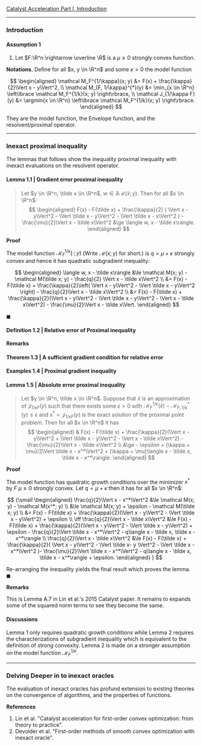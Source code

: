 [Catalyst Acceleration Part I, Introduction](Catalyst%20Acceleration%20Part%20I,%20Introduction.md)

---

### **Introduction**



#### **Assumption 1**
1. Let $F:\R^n \rightarrow \overline \R$ is a $\mu \ge 0$ strongly convex function. 


**Notations**. 
Define for all $x, y \in \R^n$ and some $\kappa > 0$ the model function

$$
\begin{aligned}
    \mathcal M_F^{1/\kappa}(x; y) 
    &= 
    F(x) + \frac{\kappa}{2}\Vert x - y\Vert^2, 
    \\
    \mathcal M_{F, 1/\kappa}^{*}(y) 
    &= 
    \min_{x \in \R^n} \left\lbrace
        \mathcal M_F^{1/k}(x; y)
    \right\rbrace, 
    \\
    \mathcal J_{1/\kappa F}(y) 
    &= \argmin{x \in \R^n}
    \left\lbrace
        \mathcal M_F^{1/k}(x; y)
    \right\rbrace. 
\end{aligned}
$$

They are the model function, the Envelope function, and the resolvent/proximal operator. 

---
### **Inexact proximal inequality**
The lemmas that follows show the inequality proximal inequality with inexact evaluations on the resolvent operator. 

#### **Lemma 1.1 | Gradient error proximal inequality**
> Let $y \in \R^n, \tilde x \in \R^n$, $w \in \partial \mathcal M(\tilde x; y)$. 
> Then for all $x \in \R^n$: 
> $$
> \begin{aligned}
>     F(x) - F(\tilde x) + \frac{\kappa}{2}
>     (
>         \Vert x - y\Vert^2 - \Vert \tilde x - y\Vert^2 
>         - \Vert \tilde x - x\Vert^2
>     )
>     - \frac{\mu}{2}\Vert x - \tilde x\Vert^2 
>     &\ge \langle w, x - \tilde x\rangle. 
> \end{aligned}
> $$

**Proof**

The model function $\mathcal M_F^{1/\kappa}(\cdot; y)$ (Write $\mathcal M(x; y)$ for short.) is $q = \mu + \kappa$ strongly convex and hence it has quadratic subgradient inequality: 

$$
\begin{aligned}
    \langle w, x - \tilde x\rangle
    &\le 
    \mathcal M(x; y) - \mathcal M(\tilde x; y) - \frac{q}{2} \Vert x - \tilde x\Vert^2 
    \\
    &= 
    F(x) - F(\tilde x) + 
    \frac{\kappa}{2}\left(
        \Vert x - y\Vert^2 - \Vert \tilde x - y\Vert^2
    \right)
    - \frac{q}{2}\Vert x - \tilde x\Vert^2
    \\
    &= 
    F(x) - F(\tilde x) + \frac{\kappa}{2}(\Vert x - y\Vert^2 
    - \Vert \tilde x - y\Vert^2 - \Vert x - \tilde x\Vert^2) - \frac{\mu}{2}\Vert x - \tilde x\Vert. 
\end{aligned}
$$

$\blacksquare$

#### **Definition 1.2 | Relative error of Proximal inequality**


**Remarks**

#### **Theorem 1.3 | A sufficient gradient condition for relative error**



#### **Examples 1.4 | Proximal gradient inequality**


#### **Lemma 1.5 | Absolute error proximal inequality**
> Let $y \in \R^n, \tilde x \in \R^n$. 
> Suppose that $\tilde x$ is an approximation of $\mathcal J_{1/\kappa F}(y)$ such that there exists some $\epsilon > 0$ with $\mathcal M_F^{1/\kappa}(\tilde x) - \mathcal M^*_{F, 1/\kappa}(y) \le \epsilon$ and $x^* = \mathcal J_{1/\kappa F}(y)$ is the exact solution of the proximal point problem.
> Then for all $x \in \R^n$ it has 
> $$
> \begin{aligned}
>   & F(x) - F(\tilde x) + \frac{\kappa}{2}(\Vert x - y\Vert^2 + \Vert \tilde x - y\Vert^2 - \Vert x - \tilde x\Vert^2) - \frac{\mu}{2}\Vert x - \tilde x\Vert^2
> \\
> &\ge - \epsilon + (\kappa + \mu)/2\Vert \tilde x - x^*\Vert^2 + (\kappa + \mu)\langle x - \tilde x, \tilde x - x^*\rangle. 
> \end{aligned}
> $$

**Proof**

The model function has quadratic growth conditions over the minimizer $x^*$ by $F$ $\mu \ge 0$ strongly convex. 
Let $q = \mu + \kappa$ then it has for all $x \in \R^n$: 

$$
{\small
\begin{aligned}
    \frac{q}{2}\Vert x - x^*\Vert^2
    &\le 
    \mathcal M(x; y) - \mathcal M(x^*; y)
    \\
    &\le 
    \mathcal M(x; y)
    + \epsilon - \mathcal M(\tilde x; y)
    \\
    &= 
    F(x) - F(\tilde x) + \frac{\kappa}{2}(\Vert x - y\Vert^2 - \Vert \tilde x - y\Vert^2)
    + \epsilon
    \\
    \iff 
    \frac{q}{2}\Vert x - \tilde x\Vert^2 
    &\le 
    F(x) - F(\tilde x) + \frac{\kappa}{2}(\Vert x - y\Vert^2 - \Vert \tilde x - y\Vert^2)
    + \epsilon - \frac{q}{2}\Vert \tilde x - x^*\Vert^2 
    - q\langle x - \tilde x, \tilde x - x^*\rangle
    \\
    \frac{q}{2}\Vert x - \tilde x\Vert^2 
    &\le 
    F(x) - F(\tilde x) + \frac{\kappa}{2}(
        \Vert x - y\Vert^2 - \Vert \tilde x- y \Vert^2 
        - \Vert \tilde x - x^*\Vert^2
    )- \frac{\mu}{2}\Vert \tilde x - x^*\Vert^2
    - q\langle x - \tilde x, \tilde x - x^*\rangle
    + \epsilon. 
\end{aligned}
}
$$

Re-arranging the inequality yields the final result which proves the lemma. $\blacksquare$

**Remarks**

This is Lemma A.7 in Lin et al.'s 2015 Catalyst paper. 
It remains to expands some of the squared norm terms to see they become the same. 

#### **Discussions**

Lemma 1 only requires quadratic growth conditions while Lemma 2 requires the characterizations of subgradient inequality which is equivalent to the definition of strong convexity. 
Lemma 2 is made on a stronger assumption on the model function $\mathcal M^{1/\kappa}_F$. 


---
### **Delving Deeper in to inexact oracles**

The evaluation of inexact oracles has profund extension to existing theories on the convergence of algorithms, and the properties of functions. 

**References**
1. Lin et al. "Catalyst acceleration for first-order convex optimization: from theory to practice". 
2. Devolder et al. "First-order methods of smooth convex optimization with inexact oracle". 
